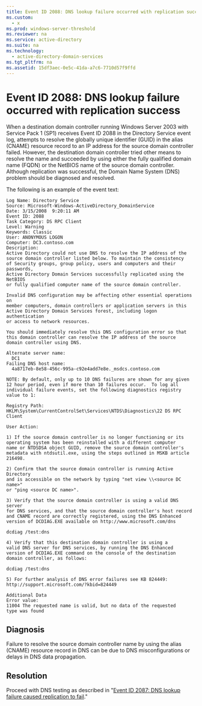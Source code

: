 ```yaml
---
title: Event ID 2088: DNS lookup failure occurred with replication success
ms.custom: 
  - x
ms.prod: windows-server-threshold
ms.reviewer: na
ms.service: active-directory
ms.suite: na
ms.technology: 
  - active-directory-domain-services
ms.tgt_pltfrm: na
ms.assetid: 15df3aec-0e5c-41da-a7c6-7710d57f9ffd
---
```

# Event ID 2088: DNS lookup failure occurred with replication success
When a destination domain controller running Windows Server 2003 with Service Pack 1 \(SP1\) receives Event ID 2088 in the Directory Service event log, attempts to resolve the globally unique identifier \(GUID\) in the alias \(CNAME\) resource record to an IP address for the source domain controller failed. However, the destination domain controller tried other means to resolve the name and succeeded by using either the fully qualified domain name \(FQDN\) or the NetBIOS name of the source domain controller. Although replication was successful, the Domain Name System \(DNS\) problem should be diagnosed and resolved.  
  
 The following is an example of the event text:  
  
```  
Log Name: Directory Service  
Source: Microsoft-Windows-ActiveDirectory_DomainService  
Date: 3/15/2008  9:20:11 AM  
Event ID: 2088  
Task Category: DS RPC Client   
Level: Warning  
Keywords: Classic  
User: ANONYMOUS LOGON  
Computer: DC3.contoso.com  
Description:  
Active Directory could not use DNS to resolve the IP address of the   
source domain controller listed below. To maintain the consistency   
of Security groups, group policy, users and computers and their passwords,   
Active Directory Domain Services successfully replicated using the NetBIOS   
or fully qualified computer name of the source domain controller.   
  
Invalid DNS configuration may be affecting other essential operations on   
member computers, domain controllers or application servers in this   
Active Directory Domain Services forest, including logon authentication   
or access to network resources.   
  
You should immediately resolve this DNS configuration error so that   
this domain controller can resolve the IP address of the source   
domain controller using DNS.   
  
Alternate server name:   
  DC1   
Failing DNS host name:   
  4a8717eb-8e58-456c-995a-c92e4add7e8e._msdcs.contoso.com   
  
NOTE: By default, only up to 10 DNS failures are shown for any given   
12 hour period, even if more than 10 failures occur.  To log all   
individual failure events, set the following diagnostics registry   
value to 1:   
  
Registry Path:   
HKLM\System\CurrentControlSet\Services\NTDS\Diagnostics\22 DS RPC Client   
  
User Action:   
  
1) If the source domain controller is no longer functioning or its   
operating system has been reinstalled with a different computer   
name or NTDSDSA object GUID, remove the source domain controller's   
metadata with ntdsutil.exe, using the steps outlined in MSKB article 216498.   
  
2) Confirm that the source domain controller is running Active Directory   
and is accessible on the network by typing "net view \\<source DC name>"   
or "ping <source DC name>".   
  
3) Verify that the source domain controller is using a valid DNS server   
for DNS services, and that the source domain controller's host record   
and CNAME record are correctly registered, using the DNS Enhanced   
version of DCDIAG.EXE available on http://www.microsoft.com/dns   
  
dcdiag /test:dns   
  
4) Verify that this destination domain controller is using a   
valid DNS server for DNS services, by running the DNS Enhanced   
version of DCDIAG.EXE command on the console of the destination   
domain controller, as follows:   
  
dcdiag /test:dns   
  
5) For further analysis of DNS error failures see KB 824449:   
http://support.microsoft.com/?kbid=824449   
  
Additional Data   
Error value:   
11004 The requested name is valid, but no data of the requested   
type was found  
```  
  
## Diagnosis  
 Failure to resolve the source domain controller name by using the alias \(CNAME\) resource record in DNS can be due to DNS misconfigurations or delays in DNS data propagation.  
  
## Resolution  
 Proceed with DNS testing as described in "[Event ID 2087: DNS lookup failure caused replication to fail](../Topic/Event%20ID%202087:%20DNS%20lookup%20failure%20caused%20replication%20to%20fail.md)."